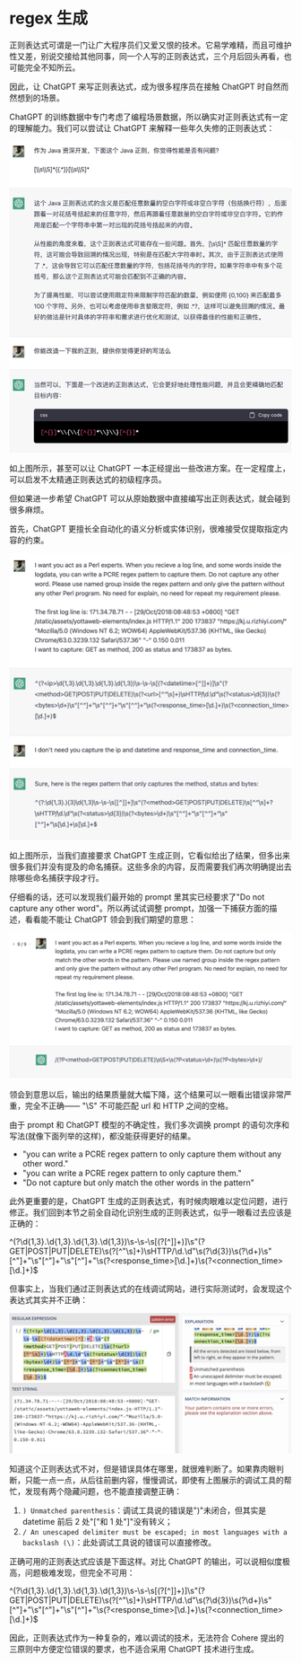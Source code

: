 # regex 生成

正则表达式可谓是一门让广大程序员们又爱又恨的技术。它易学难精，而且可维护性又差，别说交接给其他同事，同一个人写的正则表达式，三个月后回头再看，也可能完全不知所云。

因此，让 ChatGPT 来写正则表达式，成为很多程序员在接触 ChatGPT 时自然而然想到的场景。

ChatGPT 的训练数据中专门考虑了编程场景数据，所以确实对正则表达式有一定的理解能力。我们可以尝试让 ChatGPT 来解释一些年久失修的正则表达式：

![](/images/badcase/regexp-explain.png)

如上图所示，甚至可以让 ChatGPT 一本正经提出一些改进方案。在一定程度上，可以启发不太精通正则表达式的初级程序员。

但如果进一步希望 ChatGPT 可以从原始数据中直接编写出正则表达式，就会碰到很多麻烦。

首先，ChatGPT 更擅长全自动化的语义分析或实体识别，很难接受仅提取指定内容的约束。

![](/images/badcase/regexp-auto.png)

如上图所示，当我们直接要求 ChatGPT 生成正则，它看似给出了结果，但多出来很多我们并没有提及的命名捕获。这些多余的内容，反而需要我们再次明确提出去除哪些命名捕获字段才行。

仔细看的话，还可以发现我们最开始的 prompt 里其实已经要求了"Do not capture any other word"。所以再试试调整 prompt，加强一下捕获方面的描述，看看能不能让 ChatGPT 领会到我们期望的意思：

![](/images/badcase/regexp-without.png)

领会到意思以后，输出的结果质量就大幅下降，这个结果可以一眼看出错误非常严重，完全不正确—— "\S" 不可能匹配 url 和 HTTP 之间的空格。

由于 prompt 和 ChatGPT 模型的不确定性，我们多次调换 prompt 的语句次序和写法(就像下面列举的这样)，都没能获得更好的结果。

* "you can write a PCRE regex pattern to only capture them without any other word."
* "you can write a PCRE regex pattern to only capture them."
* "Do not capture but only match the other words in the pattern"

此外更重要的是，ChatGPT 生成的正则表达式，有时候肉眼难以定位问题，进行修正。我们回到本节之前全自动化识别生成的正则表达式，似乎一眼看过去应该是正确的：

 ^(?<ip>\d{1,3}.\d{1,3}.\d{1,3}.\d{1,3})\s-\s-\s[(?<datetime>[^]]+)]\s"(?<method>GET|POST|PUT|DELETE)\s(?<url>[^"\s]+)\sHTTP/\d.\d"\s(?<status>\d{3})\s(?<bytes>\d+)\s"[^"]+"\s"[^"]+"\s"[^"]+"\s(?<response_time>[\d.]+)\s(?<connection_time>[\d.]+)$

但事实上，当我们通过正则表达式的在线调试网站，进行实际测试时，会发现这个表达式其实并不正确：

![](/images/badcase/regexp-error.png)

知道这个正则表达式不对，但是错误具体在哪里，就很难判断了。如果靠肉眼判断，只能一点一点，从后往前删内容，慢慢调试，即使有上图展示的调试工具的帮忙，发现有两个隐藏问题，也不能直接调整正确：

1. `) Unmatched parenthesis`：调试工具说的错误是")"未闭合，但其实是datetime 前后 2 处"["和 1 处"]"没有转义；
2. `/ An unescaped delimiter must be escaped; in most languages with a backslash (\)`：此处调试工具说的错误可以直接修改。

正确可用的正则表达式应该是下面这样。对比 ChatGPT 的输出，可以说相似度极高，问题极难发现，但完全不可用：

 ^(?<ip>\d{1,3}.\d{1,3}.\d{1,3}.\d{1,3})\s-\s-\s\[(?<datetime>[^\]]+)\]\s"(?<method>GET|POST|PUT|DELETE)\s(?<url>[^"\s]+)\sHTTP\/\d.\d"\s(?<status>\d{3})\s(?<bytes>\d+)\s"[^"]+"\s"[^"]+"\s"[^"]+"\s(?<response_time>[\d.]+)\s(?<connection_time>[\d.]+)$

因此，正则表达式作为一种复杂的，难以调试的技术，无法符合 Cohere 提出的三原则中方便定位错误的要求，也不适合采用 ChatGPT 技术进行生成。

